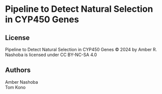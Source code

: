 # Pipeline to Detect Natural Selection in CYP450 Genes
## License
Pipeline to Detect Natural Selection in CYP450 Genes © 2024 by Amber R. Nashoba is licensed under CC BY-NC-SA 4.0 

## Authors
Amber Nashoba  
Tom Kono
